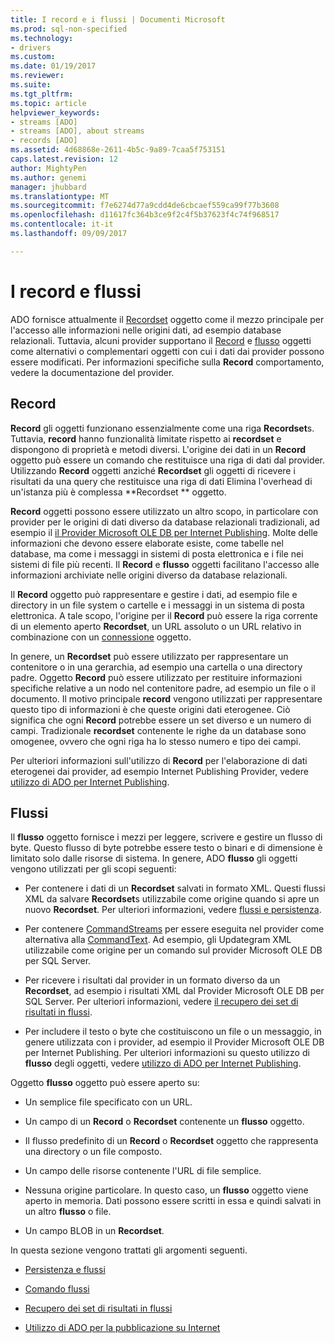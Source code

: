 ```yaml
---
title: I record e i flussi | Documenti Microsoft
ms.prod: sql-non-specified
ms.technology:
- drivers
ms.custom: 
ms.date: 01/19/2017
ms.reviewer: 
ms.suite: 
ms.tgt_pltfrm: 
ms.topic: article
helpviewer_keywords:
- streams [ADO]
- streams [ADO], about streams
- records [ADO]
ms.assetid: 4d68868e-2611-4b5c-9a89-7caa5f753151
caps.latest.revision: 12
author: MightyPen
ms.author: genemi
manager: jhubbard
ms.translationtype: MT
ms.sourcegitcommit: f7e6274d77a9cdd4de6cbcaef559ca99f77b3608
ms.openlocfilehash: d11617fc364b3ce9f2c4f5b37623f4c74f968517
ms.contentlocale: it-it
ms.lasthandoff: 09/09/2017

---
```

# <a name="records-and-streams"></a>I record e flussi
ADO fornisce attualmente il [Recordset](../../../ado/reference/ado-api/recordset-object-ado.md) oggetto come il mezzo principale per l'accesso alle informazioni nelle origini dati, ad esempio database relazionali. Tuttavia, alcuni provider supportano il [Record](../../../ado/reference/ado-api/record-object-ado.md) e [flusso](../../../ado/reference/ado-api/stream-object-ado.md) oggetti come alternativi o complementari oggetti con cui i dati dai provider possono essere modificati. Per informazioni specifiche sulla **Record** comportamento, vedere la documentazione del provider.  
  
## <a name="records"></a>Record  
 **Record** gli oggetti funzionano essenzialmente come una riga **Recordset**s. Tuttavia, **record** hanno funzionalità limitate rispetto ai **recordset** e dispongono di proprietà e metodi diversi. L'origine dei dati in un **Record** oggetto può essere un comando che restituisce una riga di dati dal provider. Utilizzando **Record** oggetti anziché **Recordset** gli oggetti di ricevere i risultati da una query che restituisce una riga di dati Elimina l'overhead di un'istanza più è complessa **Recordset ** oggetto.  
  
 **Record** oggetti possono essere utilizzato un altro scopo, in particolare con provider per le origini di dati diverso da database relazionali tradizionali, ad esempio il [il Provider Microsoft OLE DB per Internet Publishing](../../../ado/guide/appendixes/microsoft-ole-db-provider-for-internet-publishing.md). Molte delle informazioni che devono essere elaborate esiste, come tabelle nel database, ma come i messaggi in sistemi di posta elettronica e i file nei sistemi di file più recenti. Il **Record** e **flusso** oggetti facilitano l'accesso alle informazioni archiviate nelle origini diverso da database relazionali.  
  
 Il **Record** oggetto può rappresentare e gestire i dati, ad esempio file e directory in un file system o cartelle e i messaggi in un sistema di posta elettronica. A tale scopo, l'origine per il **Record** può essere la riga corrente di un elemento aperto **Recordset**, un URL assoluto o un URL relativo in combinazione con un [connessione](../../../ado/reference/ado-api/connection-object-ado.md) oggetto.  
  
 In genere, un **Recordset** può essere utilizzato per rappresentare un contenitore o in una gerarchia, ad esempio una cartella o una directory padre. Oggetto **Record** può essere utilizzato per restituire informazioni specifiche relative a un nodo nel contenitore padre, ad esempio un file o il documento. Il motivo principale **record** vengono utilizzati per rappresentare questo tipo di informazioni è che queste origini dati eterogenee. Ciò significa che ogni **Record** potrebbe essere un set diverso e un numero di campi. Tradizionale **recordset** contenente le righe da un database sono omogenee, ovvero che ogni riga ha lo stesso numero e tipo dei campi.  
  
 Per ulteriori informazioni sull'utilizzo di **Record** per l'elaborazione di dati eterogenei dai provider, ad esempio Internet Publishing Provider, vedere [utilizzo di ADO per Internet Publishing](../../../ado/guide/data/using-ado-for-internet-publishing.md).  
  
## <a name="streams"></a>Flussi  
 Il **flusso** oggetto fornisce i mezzi per leggere, scrivere e gestire un flusso di byte. Questo flusso di byte potrebbe essere testo o binari e di dimensione è limitato solo dalle risorse di sistema. In genere, ADO **flusso** gli oggetti vengono utilizzati per gli scopi seguenti:  
  
-   Per contenere i dati di un **Recordset** salvati in formato XML. Questi flussi XML da salvare **Recordset**s utilizzabile come origine quando si apre un nuovo **Recordset**. Per ulteriori informazioni, vedere [flussi e persistenza](../../../ado/guide/data/streams-and-persistence.md).  
  
-   Per contenere [CommandStreams](../../../ado/reference/ado-api/commandstream-property-ado.md) per essere eseguita nel provider come alternativa alla [CommandText](../../../ado/reference/ado-api/commandtext-property-ado.md). Ad esempio, gli Updategram XML utilizzabile come origine per un comando sul provider Microsoft OLE DB per SQL Server.  
  
-   Per ricevere i risultati dal provider in un formato diverso da un **Recordset**, ad esempio i risultati XML dal Provider Microsoft OLE DB per SQL Server. Per ulteriori informazioni, vedere [il recupero dei set di risultati in flussi](../../../ado/guide/data/retrieving-resultsets-into-streams.md).  
  
-   Per includere il testo o byte che costituiscono un file o un messaggio, in genere utilizzata con i provider, ad esempio il Provider Microsoft OLE DB per Internet Publishing. Per ulteriori informazioni su questo utilizzo di **flusso** degli oggetti, vedere [utilizzo di ADO per Internet Publishing](../../../ado/guide/data/using-ado-for-internet-publishing.md).  
  
 Oggetto **flusso** oggetto può essere aperto su:  
  
-   Un semplice file specificato con un URL.  
  
-   Un campo di un **Record** o **Recordset** contenente un **flusso** oggetto.  
  
-   Il flusso predefinito di un **Record** o **Recordset** oggetto che rappresenta una directory o un file composto.  
  
-   Un campo delle risorse contenente l'URL di file semplice.  
  
-   Nessuna origine particolare. In questo caso, un **flusso** oggetto viene aperto in memoria. Dati possono essere scritti in essa e quindi salvati in un altro **flusso** o file.  
  
-   Un campo BLOB in un **Recordset**.  
  
 In questa sezione vengono trattati gli argomenti seguenti.  
  
-   [Persistenza e flussi](../../../ado/guide/data/streams-and-persistence.md)  
  
-   [Comando flussi](../../../ado/guide/data/command-streams.md)  
  
-   [Recupero dei set di risultati in flussi](../../../ado/guide/data/retrieving-resultsets-into-streams.md)  
  
-   [Utilizzo di ADO per la pubblicazione su Internet](../../../ado/guide/data/using-ado-for-internet-publishing.md)
